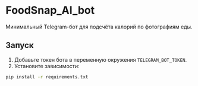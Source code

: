 # FoodSnap_AI_bot
Минимальный Telegram-бот для подсчёта калорий по фотографиям еды.
## Запуск
1. Добавьте токен бота в переменную окружения `TELEGRAM_BOT_TOKEN`.
2. Установите зависимости:
```bash
pip install -r requirements.txt
